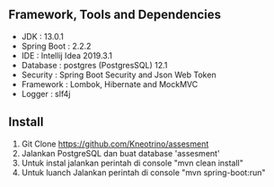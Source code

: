 ## Framework, Tools and Dependencies
- JDK             : 13.0.1
- Spring Boot     : 2.2.2
- IDE             : Intellij Idea 2019.3.1
- Database        : postgres (PostgresSQL) 12.1
- Security        : Spring Boot Security and Json Web Token
- Framework       : Lombok, Hibernate and MockMVC
- Logger          : slf4j  
## Install
1. Git Clone https://github.com/Kneotrino/assesment
2. Jalankan PostgreSQL dan buat database 'assesment'
3. Untuk instal jalankan perintah di console "mvn clean install"
4. Untuk luanch Jalankan perintah di console "mvn spring-boot:run"